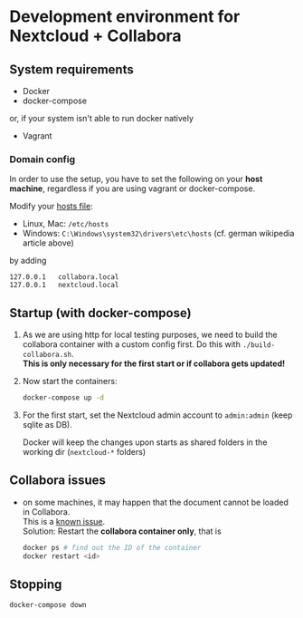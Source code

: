 # Development environment for Nextcloud + Collabora

## System requirements

* Docker
* docker-compose

or, if your system isn't able to run docker natively

* Vagrant


### Domain config

In order to use the setup, you have to set the following on your **host machine**,
regardless if you are using vagrant or docker-compose.

Modify your [hosts file](https://de.wikipedia.org/wiki/Hosts_%28Datei%29):

* Linux, Mac: `/etc/hosts`
* Windows: `C:\Windows\system32\drivers\etc\hosts` (cf. german wikipedia article above)

by adding

~~~
127.0.0.1	collabora.local
127.0.0.1	nextcloud.local
~~~

## Startup (with docker-compose)

1. As we are using http for local testing purposes, we need to build the collabora
   container with a custom config first. Do this with `./build-collabora.sh`.
   <br>
   **This is only necessary for the first start or if collabora gets updated!**
1. Now start the containers:

   ~~~sh
   docker-compose up -d
   ~~~
1. For the first start, set the Nextcloud admin account to `admin:admin`
   (keep sqlite as DB).

   Docker will keep the changes upon starts as shared folders in the working
   dir (`nextcloud-*` folders)

## Collabora issues

* on some machines, it may happen that the document cannot be loaded in
  Collabora.
  <br>
  This is a [known issue](https://github.com/nextcloud/richdocuments/issues/36).
  <br>
  Solution: Restart the **collabora container only**, that is
  
  ~~~sh
  docker ps # find out the ID of the container
  docker restart <id>
  ~~~

## Stopping

~~~sh
docker-compose down
~~~
